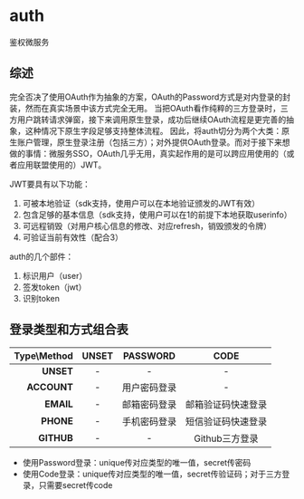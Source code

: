 # auth
鉴权微服务

## 综述
完全否决了使用OAuth作为抽象的方案，OAuth的Password方式是对内登录的封装，然而在真实场景中该方式完全无用。
当把OAuth看作纯粹的三方登录时，三方用户跳转请求弹窗，接下来调用原生登录，成功后继续OAuth流程是更完善的抽象，这种情况下原生字段足够支持整体流程。
因此，将auth切分为两个大类：原生账户管理，原生登录注册（包括三方）；对外提供OAuth登录。而对于接下来想做的事情：微服务SSO，OAuth几乎无用，真实起作用的是可以跨应用使用的（或者应用联盟使用的）JWT。

JWT要具有以下功能：
1. 可被本地验证（sdk支持，使用户可以在本地验证颁发的JWT有效）
2. 包含足够的基本信息（sdk支持，使用户可以在1的前提下本地获取userinfo）
3. 可远程销毁（对用户核心信息的修改、对应refresh，销毁颁发的令牌）
4. 可验证当前有效性（配合3）

auth的几个部件：
1. 标识用户（user）
2. 签发token（jwt）
3. 识别token

## 登录类型和方式组合表

|Type\Method|UNSET|PASSWORD|CODE|
|---:|:---:|:---:|:---:|
|**UNSET**|-|-|-|
|**ACCOUNT**|-|用户密码登录|-|
|**EMAIL**|-|邮箱密码登录|邮箱验证码快速登录|
|**PHONE**|-|手机密码登录|短信验证码快速登录|
|**GITHUB**|-|-|Github三方登录|

- 使用Password登录：unique传对应类型的唯一值，secret传密码
- 使用Code登录：unique传对应类型的唯一值，secret传验证码；对于三方登录，只需要secret传code
